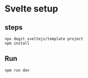 # Svelte setup

## steps

```
npx degit sveltejs/template project
npm install
```


## Run
```
npm run dev
```